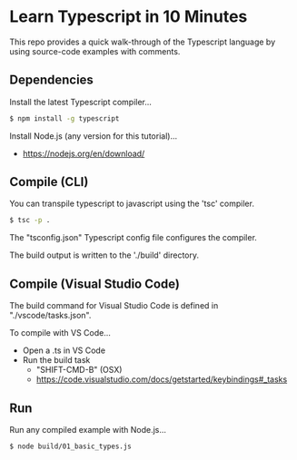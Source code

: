# Learn Typescript in 10 Minutes

This repo provides a quick walk-through of the Typescript language by using source-code examples with comments.

## Dependencies

Install the latest Typescript compiler...

```bash
$ npm install -g typescript
```

Install Node.js (any version for this tutorial)...

* https://nodejs.org/en/download/

## Compile (CLI)

You can transpile typescript to javascript using the 'tsc' compiler.

```bash
$ tsc -p .
```

The "tsconfig.json" Typescript config file configures the compiler.

The build output is written to the './build' directory.

## Compile (Visual Studio Code)

The build command for Visual Studio Code is defined in "./vscode/tasks.json".

To compile with VS Code...

* Open a .ts in VS Code
* Run the build task
  * "SHIFT-CMD-B" (OSX)
  * https://code.visualstudio.com/docs/getstarted/keybindings#_tasks

## Run

Run any compiled example with Node.js...

```bash
$ node build/01_basic_types.js
```
